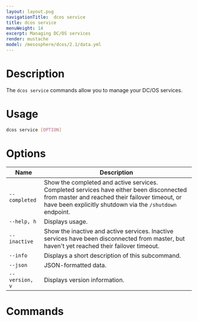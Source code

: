 ```yaml
---
layout: layout.pug
navigationTitle:  dcos service
title: dcos service
menuWeight: 14
excerpt: Managing DC/OS services
render: mustache
model: /mesosphere/dcos/2.1/data.yml
---
```


# Description

The `dcos service` commands allow you to manage your DC/OS services.

# Usage

```bash
dcos service [OPTION]
```

# Options

| Name |  Description |
|---------|-------------|
| `--completed`   |  Show the completed and active services. Completed services have either been disconnected from master and reached their failover timeout, or have been explicitly shutdown via the `/shutdown` endpoint. |
| `--help, h`   |  Displays usage. |
| `--inactive`   | Show the inactive and active services. Inactive services have been disconnected from master, but haven't yet reached their failover timeout. |
| `--info`   |   Displays a short description of this subcommand. |
| `--json`   |    JSON-formatted data. |
| `--version, v`   |   Displays version information. |


# Commands

